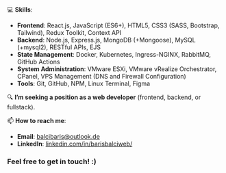 💻 **Skills**:
- **Frontend**: React.js, JavaScript (ES6+), HTML5, CSS3 (SASS, Bootstrap, Tailwind), Redux Toolkit, Context API
- **Backend**: Node.js, Express.js, MongoDB (+Mongoose), MySQL (+mysql2), RESTful APIs, EJS
- **State Management**: Docker, Kubernetes, Ingress-NGINX, RabbitMQ, GitHub Actions
- **System Administration**: VMware ESXi, VMware vRealize Orchestrator, CPanel, VPS Management (DNS and Firewall Configuration)
- **Tools**: Git, GitHub, NPM, Linux Terminal, Figma

🔍 **I’m seeking a position as a web developer** (frontend, backend, or fullstack).

📫 **How to reach me**:
- **Email**: [balcibaris@outlook.de](mailto:balcibaris@outlook.de)
- **LinkedIn**: [linkedin.com/in/barisbalciweb/](https://www.linkedin.com/in/barisbalciweb/)

### Feel free to get in touch! :)
